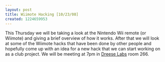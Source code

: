 ```yaml
---
layout: post
title: Wiimote Hacking [10/23/08]
created: 1224659953
---
```

This Thursday we will be taking a look at the Nintendo Wii remote (or Wiimote) and giving a brief overview of how it works. After that we will look at some of the Wiimote hacks that have been done by other people and hopefully come up with an idea for a new hack that we can start working on as a club project. We will be meeting at 7pm in [Dreese Labs](http://www.osu.edu/map/building.php?building=279) room 266.
